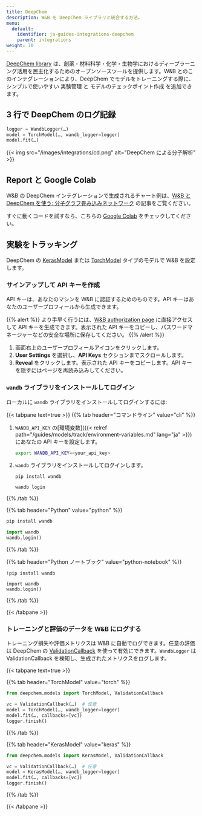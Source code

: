 ```yaml
---
title: DeepChem
description: W&B を DeepChem ライブラリと統合する方法。
menu:
  default:
    identifier: ja-guides-integrations-deepchem
    parent: integrations
weight: 70
---
```


[DeepChem library](https://github.com/deepchem/deepchem) は、創薬・材料科学・化学・生物学におけるディープラーニング活用を民主化するためのオープンソースツールを提供します。W&B とのこのインテグレーションにより、DeepChem でモデルをトレーニングする際に、シンプルで使いやすい 実験管理 と モデルのチェックポイント作成 を追加できます。

## 3 行で DeepChem のログ記録

```python
logger = WandbLogger(…)
model = TorchModel(…, wandb_logger=logger)
model.fit(…)
```

{{< img src="/images/integrations/cd.png" alt="DeepChem による分子解析" >}}

## Report と Google Colab

W&B の DeepChem インテグレーションで生成されるチャート例は、[W&B と DeepChem を使う: 分子グラフ畳み込みネットワーク](https://wandb.ai/kshen/deepchem_graphconv/reports/Using-W-B-with-DeepChem-Molecular-Graph-Convolutional-Networks--Vmlldzo4MzU5MDc?galleryTag=) の記事をご覧ください。

すぐに動くコードを試すなら、こちらの [Google Colab](https://colab.research.google.com/github/wandb/examples/blob/master/colabs/deepchem/W%26B_x_DeepChem.ipynb) をチェックしてください。

## 実験をトラッキング

DeepChem の [KerasModel](https://deepchem.readthedocs.io/en/latest/api_reference/models.html#keras-models) または [TorchModel](https://deepchem.readthedocs.io/en/latest/api_reference/models.html#pytorch-models) タイプのモデルで W&B を設定します。

### サインアップして API キーを作成

API キーは、あなたのマシンを W&B に認証するためのものです。API キーはあなたのユーザープロフィールから生成できます。

{{% alert %}}
より手早く行うには、[W&B authorization page](https://wandb.ai/authorize) に直接アクセスして API キーを生成できます。表示された API キーをコピーし、パスワードマネージャーなどの安全な場所に保存してください。
{{% /alert %}}

1. 画面右上のユーザープロフィールアイコンをクリックします。
1. **User Settings** を選択し、**API Keys** セクションまでスクロールします。
1. **Reveal** をクリックします。表示された API キーをコピーします。API キーを隠すにはページを再読み込みしてください。

### `wandb` ライブラリをインストールしてログイン

ローカルに `wandb` ライブラリをインストールしてログインするには:

{{< tabpane text=true >}}
{{% tab header="コマンドライン" value="cli" %}}

1. `WANDB_API_KEY` の[環境変数]({{< relref path="/guides/models/track/environment-variables.md" lang="ja" >}})にあなたの API キーを設定します。

    ```bash
    export WANDB_API_KEY=<your_api_key>
    ```

1. `wandb` ライブラリをインストールしてログインします。



    ```shell
    pip install wandb

    wandb login
    ```

{{% /tab %}}

{{% tab header="Python" value="python" %}}

```bash
pip install wandb
```
```python
import wandb
wandb.login()
```

{{% /tab %}}

{{% tab header="Python ノートブック" value="python-notebook" %}}

```notebook
!pip install wandb

import wandb
wandb.login()
```

{{% /tab %}}

{{< /tabpane >}}

### トレーニングと評価のデータを W&B にログする

トレーニング損失や評価メトリクスは W&B に自動でログできます。任意の評価は DeepChem の [ValidationCallback](https://github.com/deepchem/deepchem/blob/master/deepchem/models/callbacks.py) を使って有効にできます。`WandbLogger` は ValidationCallback を検知し、生成されたメトリクスをログします。

{{< tabpane text=true >}}

{{% tab header="TorchModel" value="torch" %}}

```python
from deepchem.models import TorchModel, ValidationCallback

vc = ValidationCallback(…)  # 任意
model = TorchModel(…, wandb_logger=logger)
model.fit(…, callbacks=[vc])
logger.finish()
```

{{% /tab %}}

{{% tab header="KerasModel" value="keras" %}}

```python
from deepchem.models import KerasModel, ValidationCallback

vc = ValidationCallback(…)  # 任意
model = KerasModel(…, wandb_logger=logger)
model.fit(…, callbacks=[vc])
logger.finish()
```

{{% /tab %}}

{{< /tabpane >}}
